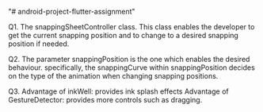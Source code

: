 "# android-project-flutter-assignment"

Q1. The snappingSheetController class. This class enables the developer to get the current snapping position and to change to a desired snapping position if needed.

Q2. The parameter snappingPosition is the one which enables the desired behaviour. specifically, the snappingCurve within snappingPosition decides on the type of the animation when changing snapping positions.

Q3. Advantage of inkWell: provides ink splash effects Advantage of GestureDetector: provides more controls such as dragging.
